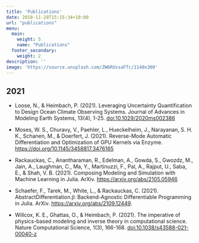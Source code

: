 ```yaml
---
title: 'Publications'
date: 2018-11-28T15:15:34+10:00
url: "publications"
menu:
  main:
    weight: 5
    name: "Publications"
  footer_secondary:
    weight: 2
description: ''
image: 'https://source.unsplash.com/ZW6RUvsaFTc/1140x300'
---
```


## 2021

* Loose, N., & Heimbach, P. (2021). Leveraging Uncertainty Quantification to Design Ocean Climate Observing Systems. Journal of Advances in Modeling Earth Systems, 13(4), 1-25. [doi:10.1029/2020ms002386](https://doi.org/10.1029/2020ms002386)

* Moses, W. S., Churavy, V., Paehler, L., Hueckelheim, J., Narayanan, S. H. K., Schanen, M., & Doerfert, J. (2021). Reverse-Mode Automatic Differentiation and Optimization of GPU Kernels via Enzyme. https://doi.org/10.1145/3458817.3476165

* Rackauckas, C., Anantharaman, R., Edelman, A., Gowda, S., Gwozdz, M., Jain, A., Laughman, C., Ma, Y., Martinuzzi, F., Pal, A., Rajput, U., Saba, E., & Shah, V. B. (2021). Composing Modeling and Simulation with Machine Learning in Julia. ArXiv. https://arxiv.org/abs/2105.05946

* Schaefer, F., Tarek, M., White, L., & Rackauckas, C. (2021). AbstractDifferentiation.jl: Backend-Agnostic Differentiable Programming in Julia. ArXiv. https://arxiv.org/abs/2109.12449.

* Willcox, K. E., Ghattas, O., & Heimbach, P. (2021). The imperative of physics-based modeling and inverse theory in computational science. Nature Computational Science, 1(3), 166-168. [doi:10.1038/s43588-021-00040-z](https://doi.org/10.1038/s43588-021-00040-z)

